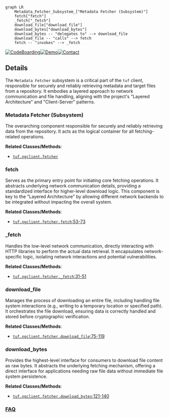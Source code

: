 ```mermaid
graph LR
    Metadata_Fetcher_Subsystem_["Metadata Fetcher (Subsystem)"]
    fetch["fetch"]
    _fetch["_fetch"]
    download_file["download_file"]
    download_bytes["download_bytes"]
    download_bytes -- "delegates to" --> download_file
    download_file -- "calls" --> fetch
    fetch -- "invokes" --> _fetch
```

[![CodeBoarding](https://img.shields.io/badge/Generated%20by-CodeBoarding-9cf?style=flat-square)](https://github.com/CodeBoarding/GeneratedOnBoardings)[![Demo](https://img.shields.io/badge/Try%20our-Demo-blue?style=flat-square)](https://www.codeboarding.org/demo)[![Contact](https://img.shields.io/badge/Contact%20us%20-%20contact@codeboarding.org-lightgrey?style=flat-square)](mailto:contact@codeboarding.org)

## Details

The `Metadata Fetcher` subsystem is a critical part of the `tuf` client, responsible for securely and reliably retrieving metadata and target files from a repository. It embodies a layered approach to network communication and file handling, aligning with the project's "Layered Architecture" and "Client-Server" patterns.

### Metadata Fetcher (Subsystem)
The overarching component responsible for securely and reliably retrieving data from the repository. It acts as the logical container for all fetching-related operations.


**Related Classes/Methods**:

- <a href="https://github.com/theupdateframework/python-tuf/blob/develop/tuf/ngclient/fetcher.py" target="_blank" rel="noopener noreferrer">`tuf.ngclient.fetcher`</a>


### fetch
Serves as the primary entry point for initiating core fetching operations. It abstracts underlying network communication details, providing a standardized interface for higher-level download logic. This component is key to the "Layered Architecture" by allowing different network backends to be integrated without impacting the overall system.


**Related Classes/Methods**:

- <a href="https://github.com/theupdateframework/python-tuf/blob/develop/tuf/ngclient/fetcher.py#L53-L73" target="_blank" rel="noopener noreferrer">`tuf.ngclient.fetcher.fetch`:53-73</a>


### _fetch
Handles the low-level network communication, directly interacting with HTTP libraries to perform the actual data retrieval. It encapsulates network-specific logic, isolating network interactions and potential vulnerabilities.


**Related Classes/Methods**:

- <a href="https://github.com/theupdateframework/python-tuf/blob/develop/tuf/ngclient/fetcher.py#L31-L51" target="_blank" rel="noopener noreferrer">`tuf.ngclient.fetcher._fetch`:31-51</a>


### download_file
Manages the process of downloading an entire file, including handling file system interactions (e.g., writing to a temporary location or specified path). It orchestrates the file download, ensuring data is correctly handled and stored before cryptographic verification.


**Related Classes/Methods**:

- <a href="https://github.com/theupdateframework/python-tuf/blob/develop/tuf/ngclient/fetcher.py#L75-L119" target="_blank" rel="noopener noreferrer">`tuf.ngclient.fetcher.download_file`:75-119</a>


### download_bytes
Provides the highest-level interface for consumers to download file content as raw bytes. It abstracts the underlying fetching mechanism, offering a direct interface for applications needing raw file data without immediate file system persistence.


**Related Classes/Methods**:

- <a href="https://github.com/theupdateframework/python-tuf/blob/develop/tuf/ngclient/fetcher.py#L121-L140" target="_blank" rel="noopener noreferrer">`tuf.ngclient.fetcher.download_bytes`:121-140</a>




### [FAQ](https://github.com/CodeBoarding/GeneratedOnBoardings/tree/main?tab=readme-ov-file#faq)